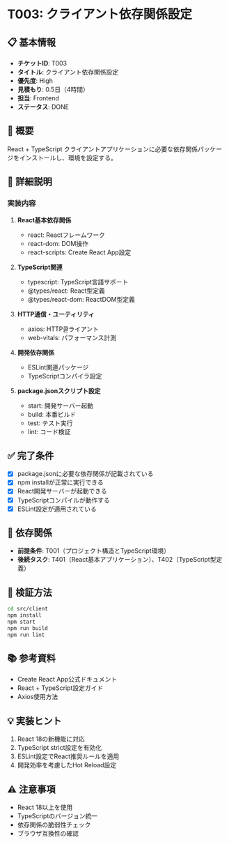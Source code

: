 # T003: クライアント依存関係設定

## 📋 基本情報
- **チケットID**: T003
- **タイトル**: クライアント依存関係設定
- **優先度**: High
- **見積もり**: 0.5日（4時間）
- **担当**: Frontend
- **ステータス**: DONE

## 🎯 概要
React + TypeScript クライアントアプリケーションに必要な依存関係パッケージをインストールし、環境を設定する。

## 📝 詳細説明
### 実装内容
1. **React基本依存関係**
   - react: Reactフレームワーク
   - react-dom: DOM操作
   - react-scripts: Create React App設定

2. **TypeScript関連**
   - typescript: TypeScript言語サポート
   - @types/react: React型定義
   - @types/react-dom: ReactDOM型定義

3. **HTTP通信・ユーティリティ**
   - axios: HTTP클ライアント
   - web-vitals: パフォーマンス計測

4. **開発依存関係**
   - ESLint関連パッケージ
   - TypeScriptコンパイラ設定

5. **package.jsonスクリプト設定**
   - start: 開発サーバー起動
   - build: 本番ビルド
   - test: テスト実行
   - lint: コード検証

## ✅ 完了条件
- [x] package.jsonに必要な依存関係が記載されている
- [x] npm installが正常に実行できる
- [x] React開発サーバーが起動できる
- [x] TypeScriptコンパイルが動作する
- [x] ESLint設定が適用されている

## 🔗 依存関係
- **前提条件**: T001（プロジェクト構造とTypeScript環境）
- **後続タスク**: T401（React基本アプリケーション）、T402（TypeScript型定義）

## 🧪 検証方法
```bash
cd src/client
npm install
npm start
npm run build
npm run lint
```

## 📚 参考資料
- Create React App公式ドキュメント
- React + TypeScript設定ガイド
- Axios使用方法

## 💡 実装ヒント
1. React 18の新機能に対応
2. TypeScript strict設定を有効化
3. ESLint設定でReact推奨ルールを適用
4. 開発効率を考慮したHot Reload設定

## ⚠️ 注意事項
- React 18以上を使用
- TypeScriptのバージョン統一
- 依存関係の脆弱性チェック
- ブラウザ互換性の確認